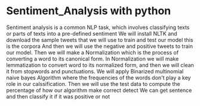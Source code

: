 # Sentiment_Analysis with python
Sentiment analysis is a common NLP task, which involves classifying texts or parts of texts into a pre-defined sentiment
We will install NLTK and download the sample tweets that we will use to train and test our model this is the corpora And then we will use the negative and positive tweets to train our model.
Then we will make a Normalization which is the process of converting a word to its canonical form.
In Normalization we will make lemmatization to convert word to its normalized form, and then we will clean it from stopwords and punctuations.
We will apply Binarized multinomial naive bayes Algorithm where the frequencies of the words don't play a key role in our calssification.
Then we will use the test data to compute the percentage of how our algorithm make correct detect 
We can get sentence and then classify it if it was positive or not
